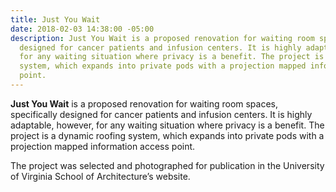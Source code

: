 ```yaml
---
title: Just You Wait
date: 2018-02-03 14:38:00 -05:00
description: Just You Wait is a proposed renovation for waiting room spaces, specifically
  designed for cancer patients and infusion centers. It is highly adaptable, however,
  for any waiting situation where privacy is a benefit. The project is a dynamic roofing
  system, which expands into private pods with a projection mapped information access
  point.
---
```


**Just You Wait** is a proposed renovation for waiting room spaces, specifically designed for cancer patients and infusion centers. It is highly adaptable, however, for any waiting situation where privacy is a benefit. The project is a dynamic roofing system, which expands into private pods with a projection mapped information access point.

The project was selected and photographed for publication in the University of Virginia School of Architecture’s website.